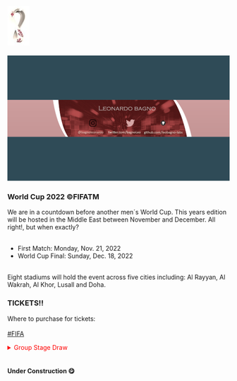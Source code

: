 ## ![](qatar4.jpg)
![](banner3.png)
### **World Cup 2022** &copy;FIFATM


We are in a countdown before another men´s World Cup. This years edition will be hosted in the Middle East between November and December. All right!, but when exactly?</br></br>

- First Match: Monday, Nov. 21, 2022
- World Cup Final: Sunday, Dec. 18, 2022 </br></br>
  
Eight stadiums will hold the event across five cities including: Al Rayyan, Al Wakrah, Al Khor, Lusall and Doha. </br>

### **TICKETS!!** 

Where to purchase for tickets:</br></br>
[#FIFA](https://www.fifa.com/fifaplus/en/tickets)

<details style="color: red">


<summary>Group Stage Draw</summary>


| Group A     | Group B | Group C      | Group D   | Group E    | Group F | Group G     | Group H     |
| ----------- | ------- | ------------ | --------- | ---------- | ------- | ----------- | ----------- |
| Qatar       | England | Argentina    | France    | Spain      | Belgium | Brazil      | Portugal    |
| Senegal     | Iran    | Saudi Arabia | Australia | Costa Rica | Canada  | Serbia      | Ghana       |
| Ecuador     | USA     | Mexico       | Denmark   | Germany    | Morroco | Switzerland | Uruguay     |
| Netherlands | Wales   | Poland       | Tunisia   | Japan      | Croatia | Cameroon    | South Korea |

 </details> </br>

#### Under Construction 😋

